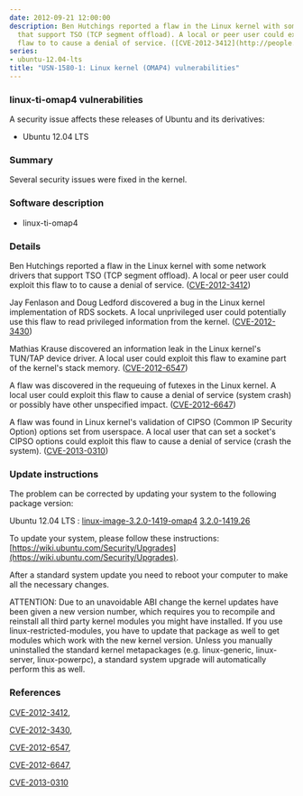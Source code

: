 ```yaml
---
date: 2012-09-21 12:00:00
description: Ben Hutchings reported a flaw in the Linux kernel with some network drivers
  that support TSO (TCP segment offload). A local or peer user could exploit this
  flaw to to cause a denial of service. ([CVE-2012-3412](http://people.ubuntu.com/~ubuntu-security/cve/CVE-2012-3412))
series:
- ubuntu-12.04-lts
title: "USN-1580-1: Linux kernel (OMAP4) vulnerabilities"
---
```


### linux-ti-omap4 vulnerabilities

A security issue affects these releases of Ubuntu and its derivatives:

* Ubuntu 12.04 LTS

### Summary

Several security issues were fixed in the kernel. 

### Software description

* linux-ti-omap4 

### Details

 Ben Hutchings reported a flaw in the Linux kernel with some network drivers that support TSO (TCP segment offload). A local or peer user could exploit this flaw to to cause a denial of service. ([CVE-2012-3412](http://people.ubuntu.com/~ubuntu-security/cve/CVE-2012-3412))

Jay Fenlason and Doug Ledford discovered a bug in the Linux kernel implementation of RDS sockets. A local unprivileged user could potentially use this flaw to read privileged information from the kernel. ([CVE-2012-3430](http://people.ubuntu.com/~ubuntu-security/cve/CVE-2012-3430))

Mathias Krause discovered an information leak in the Linux kernel&#39;s TUN/TAP device driver. A local user could exploit this flaw to examine part of the kernel&#39;s stack memory. ([CVE-2012-6547](http://people.ubuntu.com/~ubuntu-security/cve/CVE-2012-6547))

A flaw was discovered in the requeuing of futexes in the Linux kernel. A local user could exploit this flaw to cause a denial of service (system crash) or possibly have other unspecified impact. ([CVE-2012-6647](http://people.ubuntu.com/~ubuntu-security/cve/CVE-2012-6647))

A flaw was found in Linux kernel&#39;s validation of CIPSO (Common IP Security Option) options set from userspace. A local user that can set a socket&#39;s CIPSO options could exploit this flaw to cause a denial of service (crash the system). ([CVE-2013-0310](http://people.ubuntu.com/~ubuntu-security/cve/CVE-2013-0310)) 

### Update instructions

The problem can be corrected by updating your system to the following package version:

Ubuntu 12.04 LTS
 : [linux-image-3.2.0-1419-omap4](https://launchpad.net/ubuntu/+source/linux-ti-omap4) <span> [3.2.0-1419.26](https://launchpad.net/ubuntu/+source/linux-ti-omap4/3.2.0-1419.26) </span> 

To update your system, please follow these instructions: [https://wiki.ubuntu.com/Security/Upgrades](https://wiki.ubuntu.com/Security/Upgrades).

After a standard system update you need to reboot your computer to make all the necessary changes.

ATTENTION: Due to an unavoidable ABI change the kernel updates have been given a new version number, which requires you to recompile and reinstall all third party kernel modules you might have installed. If you use linux-restricted-modules, you have to update that package as well to get modules which work with the new kernel version. Unless you manually uninstalled the standard kernel metapackages (e.g. linux-generic, linux-server, linux-powerpc), a standard system upgrade will automatically perform this as well. 

### References

 [CVE-2012-3412](http://people.ubuntu.com/~ubuntu-security/cve/CVE-2012-3412), 

 [CVE-2012-3430](http://people.ubuntu.com/~ubuntu-security/cve/CVE-2012-3430), 

 [CVE-2012-6547](http://people.ubuntu.com/~ubuntu-security/cve/CVE-2012-6547), 

 [CVE-2012-6647](http://people.ubuntu.com/~ubuntu-security/cve/CVE-2012-6647), 

 [CVE-2013-0310](http://people.ubuntu.com/~ubuntu-security/cve/CVE-2013-0310)
